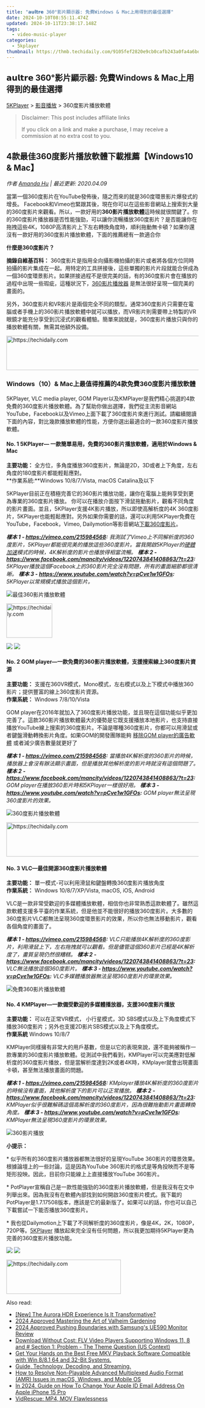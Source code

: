 ```yaml
---
title: "𝗮𝘂𝗹𝘁𝗿𝗲 360°影片顯示器: 免費Windows & Mac上用得到的最佳選擇"
date: 2024-10-10T08:55:11.474Z
updated: 2024-10-11T23:38:17.148Z
tags:
  - video-music-player
categories:
  - 5kplayer
thumbnail: https://thmb.techidaily.com/9105fef2820e9cb0cafb243a0fa4a6bdd2cfafcad70b00e40694ac2f83fa60d3.jpg
---
```


## 𝗮𝘂𝗹𝘁𝗿𝗲 360°影片顯示器: 免費Windows & Mac上用得到的最佳選擇

[5KPlayer](https://tools.techidaily.com/5kplayer/products/) \> [影音播放](https://tools.techidaily.com/5kplayer/video-music-player/) \> 360度影片播放軟體

>  Disclaimer: This post includes affiliate links
>
>  If you click on a link and make a purchase, I may receive a commission at no extra cost to you.
>

## 4款最佳360度影片播放軟體下載推薦【Windows10 & Mac】

 _作者 [Amanda Hu](https://www.quora.com/profile/Amanda-Hu-21) | 最近更新: 2020.04.09_

當第一個360度影片在YouTube發佈後，隨之而來的就是360度環景影片爆發式的增長。 Facebook和Vimeo也緊跟其後，現在你可以在這些影音網站上搜索到大量的360度影片來觀看。所以，一款好用的**360影片播放軟體**這時候就很關鍵了。你的360度影片播放器是否性能強勁，可以讓你流暢播放360度影片？是否能讓你在拖拽這些4K，1080P高清影片上下左右轉換角度時，順利拖動無卡頓？如果你還沒有一款好用的360度影片播放軟體，下面的推薦總有一款適合你

**什麼是360度影片？**

**摘錄自維基百科：** 360度影片是指用全向攝影機拍攝的影片或者將各個方位同時拍攝的影片集成在一起。用特定的工具拼接後，這些單獨的影片片段就能合併成為一個360度環景影片。如果拼接過程不是很完美的話，有的360度影片會在播放的過程中出現一些瑕疵，這種狀況下，[360影片播放器](https://tools.techidaily.com/5kplayer/video-music-player/) 是無法很好呈現一個完美的畫面的。

另外，360度影片和VR影片是兩個完全不同的類型。通常360度影片只需要在電腦或者手機上的360影片播放軟體中就可以播放，而VR影片則需要帶上特製的VR眼鏡才能充分享受到沉浸式的觀看體驗。簡單來說就是，360度影片播放只與你的播放軟體有關，無需其他額外設備。

<!-- affiliate ads begin -->
<a href="https://imp.i110150.net/c/5597632/798165/11305" target="_top" id="798165">
  <img src="//a.impactradius-go.com/display-ad/11305-798165" border="0" alt="https://techidaily.com" width="728" height="90"/>
</a>
<img height="0" width="0" src="https://imp.i110150.net/i/5597632/798165/11305" style="position:absolute;visibility:hidden;" border="0" />
<!-- affiliate ads end -->

### Windows（10）& Mac上最值得推薦的4款免費360度影片播放軟體

5KPlayer, VLC media player, GOM Player以及KMPlayer是我們精心挑選的4款免費的360度影片播放軟體。為了幫助你做出選擇，我們從主流影音網站YouTube，Facebook以及Vimeo上面下載了360度影片來進行測試。請繼續閱讀下面的內容，對比幾款播放軟體的性能，方便你選出最適合的一款360度影片播放軟體。

#### **No. 1 5KPlayer— 一款簡單易用，免費的360影片播放軟體，適用於Windows & Mac**

**主要功能：** 全方位，多角度播放360度影片，無論是2D，3D或者上下角度，左右角度的180度影片都能輕鬆應對。  
**作業系統:**Windows 10/8/7/Vista, macOS Catalina及以下

5KPlayer目前正在積極完善它的360影片播放功能，讓你在電腦上能夠享受到更為專業的360度影片播放。 你可以在播放介面按下滑鼠拖動影片，觀看不同角度的影片畫面。並且，5KPlayer支援4K影片播放，所以即使高解析度的4K 360度影片，5KPlayer也能輕鬆應對。另外如果你需要的話，還可以利用5KPlayer免費在YouTube，Facebook，Vimeo, Dailymotion等影音網站[下載360度影片](https://tools.techidaily.com/5kplayer/youtube-download/)。

_**樣本 1 - https://vimeo.com/215984568:** 我測試了Vimeo上不同解析度的360度影片，5KPlayer都能很完美的播放這些360度影片。當我開啟5KPlayer的[硬體加速](https://tools.techidaily.com/5kplayer/video-music-player/)模式的時候，4K解析度的影片也播放得相當流暢。_ 
_**樣本 2 - https://www.facebook.com/mancity/videos/1220743841408863/?t=23:** 5KPlayer播放這個Facebook上的360影片完全沒有問題，所有的畫面細節都很清晰。_ 
_**樣本 3 - https://www.youtube.com/watch?v=pCve1w1GFOs:** 5KPlayer以常規模式播放這個影片。_ 

![最佳360影片播放軟體](https://www.5kplayer.com/video-music-player-zh/../vlc/img/vlc-360-not-working-2.jpg) 

<!-- affiliate ads begin -->
<a href="https://aligracehair.sjv.io/c/5597632/2135350/19272" target="_top" id="2135350">
  <img src="//a.impactradius-go.com/display-ad/19272-2135350" border="0" alt="https://techidaily.com" width="120" height="90"/>
</a>
<img height="0" width="0" src="https://aligracehair.sjv.io/i/5597632/2135350/19272" style="position:absolute;visibility:hidden;" border="0" />
<!-- affiliate ads end -->

[![](https://www.5kplayer.com/video-music-player-zh/../button/freedownwhitewin-zh.png)](https://tools.techidaily.com/5kplayer/products/) [![](https://www.5kplayer.com/video-music-player-zh/../button/freedownwhitemac-zh.png)](https://tools.techidaily.com/5kplayer/products/) 

#### **No. 2 GOM player—一款免費的360影片播放軟體，支援搜索線上360度影片資源**

**主要功能：** 支援在360VR模式，Mono模式，左右模式以及上下模式中播放360影片；提供豐富的線上360度影片資源。  
**作業系統：** Windows 7/8/10/Vista

GOM player在2016年就加入了360度影片播放功能，並且現在這個功能似乎更加完善了。這款360影片播放軟體最大的優勢是它既支援播放本地影片，也支持直接播放YouTube線上搜索的360度影片。不論是哪種360度影片，你都可以用滑鼠或者鍵盤滑動轉換影片角度。如果GOM的開發團隊能夠 [移除GOM player的廣告軟體](https://tools.techidaily.com/5kplayer/video-music-player/) 或者減少廣告數量就更好了

_**樣本 1 - https://vimeo.com/215984568:** 當播放4K解析度的360影片的時候，播放器上會沒有辦法顯示畫面，但是播放其他解析度的影片時就沒有這個問題了。_ 
_**樣本 2 - https://www.facebook.com/mancity/videos/1220743841408863/?t=23:** GOM player在播放360影片時和5KPlayer一樣很好用。_ 
_**樣本 3 - https://www.youtube.com/watch?v=pCve1w1GFOs:** GOM player無法呈現360度影片的效果。_

![360度影片播放軟體](https://www.5kplayer.com/video-music-player-zh/../video-music-player/img/360-video-player-gom.jpg) 

<!-- affiliate ads begin -->
<a href="https://appsumo.8odi.net/c/5597632/2105882/7443" target="_top" id="2105882">
  <img src="//a.impactradius-go.com/display-ad/7443-2105882" border="0" alt="https://techidaily.com" width="728" height="90"/>
</a>
<img height="0" width="0" src="https://appsumo.8odi.net/i/5597632/2105882/7443" style="position:absolute;visibility:hidden;" border="0" />
<!-- affiliate ads end -->

#### **No. 3 VLC—最佳開源360度影片播放軟體**

**主要功能：** 單一模式-可以利用滑鼠和鍵盤轉換360度影片播放角度  
**作業系統：** Windows 10/8/7/XP/Vista, macOS, iOS, Android

VLC是一款非常受歡迎的多媒體播放軟體，相信你也非常熟悉這款軟體了。雖然這款軟體支援多平臺的作業系統，但是他並不能很好的播放360度影片。大多數的360度影片VLC都無法呈現360度環景影片的效果，所以你也無法移動影片，觀看各個角度的畫面了。

_**樣本 1 - https://vimeo.com/215984568:** VLC只能播放4K解析度的360度影片，利用滑鼠上下，左右拖拽就可以觀看。但是儘管這個360影片已經是4K解析度了，畫質呈現仍然很糟糕。_ 
_**樣本 2 - https://www.facebook.com/mancity/videos/1220743841408863/?t=23:** VLC無法播放這個360度影片。_ 
_**樣本 3 - https://www.youtube.com/watch?v=pCve1w1GFOs:** VLC多媒體播放器無法呈現360度影片的環景效果。_

![免費360影片播放軟體](https://www.5kplayer.com/video-music-player-zh/../video-music-player/img/360-video-player-vlc.jpg) 

#### **No. 4 KMPlayer—一款備受歡迎的多媒體播放器，支援360度影片播放**

**主要功能：** 可以在正常VR模式， 小行星模式，3D SBS模式以及上下角度模式下播放360度影片；另外也支援2D影片SBS模式以及上下角度模式。  
**作業系統** Windows 10/8/7

KMPlayer同樣擁有非常大的用戶基數，但是以它的表現來說，還不能夠被稱作一款專業的360度影片播放軟體。從測試中我們看到，KMPlayer可以完美應對低解析度的360度影片播放，但是當解析度達到2K或者4K時，KMplayer就會出現畫面卡頓，甚至無法播放畫面的問題。

_**樣本 1 - https://vimeo.com/215984568:** KMplayer播放4K解析度的360度影片的時候沒有畫面，其他解析度下的影片可以正常播放。_ 
_**樣本 2 - https://www.facebook.com/mancity/videos/1220743841408863/?t=23:** KMPlayer似乎很難解碼這個高解析度的360度影片，因為很難拖動影片畫面轉換角度。_ 
_**樣本 3 - https://www.youtube.com/watch?v=pCve1w1GFOs:** KMPlayer無法呈現360度影片的環景效果。_

![360影片播放](https://www.5kplayer.com/video-music-player-zh/../video-music-player/img/360-video-player-kmp.jpg) 

**小提示：** 

\* 似乎所有的360度影片播放器都無法很好的呈現YouTube 360影片的環景效果。根據論壇上的一些討論，這是因為YouTube 360影片的格式是等角投映而不是等矩形投映。因此，目前你只能線上上直接播放YouTube 360影片。

\* PotPlayer宣稱自己是一款性能強勁的360度影片播放軟體，但是我沒有在文中列舉出來。因為我沒有在軟體內部找到如何開啟360度影片模式。我下載的PotPlayer是1.7.17508版本，應該是它的最新版了。如果可以的話，你也可以自己下載嘗試一下能否播放360度影片。

\* 我也從Dailymotion上下載了不同解析度的360度影片，像是4K，2K，1080P，720P等。[5KPlayer](https://tools.techidaily.com/5kplayer/products/) 播放起來完全沒有任何問題，所以我更加期待5KPlayer更為完善的360度影片播放功能。 

[![](https://www.5kplayer.com/video-music-player-zh/../button/freedownwhitewin-zh.png)](https://tools.techidaily.com/5kplayer/products/) [![](https://www.5kplayer.com/video-music-player-zh/../button/freedownwhitemac-zh.png)](https://tools.techidaily.com/5kplayer/products/)

<!-- affiliate ads begin -->
<a href="https://aligracehair.sjv.io/c/5597632/2135370/19272" target="_top" id="2135370">
  <img src="//a.impactradius-go.com/display-ad/19272-2135370" border="0" alt="https://techidaily.com" width="300" height="90"/>
</a>
<img height="0" width="0" src="https://aligracehair.sjv.io/i/5597632/2135370/19272" style="position:absolute;visibility:hidden;" border="0" />
<!-- affiliate ads end -->

<ins class="adsbygoogle"
     style="display:block"
     data-ad-format="autorelaxed"
     data-ad-client="ca-pub-7571918770474297"
     data-ad-slot="1223367746"></ins>

<ins class="adsbygoogle"
     style="display:block"
     data-ad-client="ca-pub-7571918770474297"
     data-ad-slot="8358498916"
     data-ad-format="auto"
     data-full-width-responsive="true"></ins>

<span class="atpl-alsoreadstyle">Also read:</span>
<div><ul>
<li><a href="https://some-approaches.techidaily.com/new-the-aurora-hdr-experience-is-it-transformative/"><u>[New] The Aurora HDR Experience Is It Transformative?</u></a></li>
<li><a href="https://on-screen-recording.techidaily.com/2024-approved-mastering-the-art-of-valheim-gardening/"><u>2024 Approved Mastering the Art of Valheim Gardening</u></a></li>
<li><a href="https://fox-hovers.techidaily.com/2024-approved-pushing-boundaries-with-samsungs-ue590-monitor-review/"><u>2024 Approved Pushing Boundaries with Samsung's UE590 Monitor Review</u></a></li>
<li><a href="https://video-creation-software.techidaily.com/download-without-cost-flv-video-players-supporting-windows-11-8-and-section-1-problem-the-theme-question-us-context/"><u>Download Without Cost: FLV Video Players Supporting Windows 11, 8 and # Section 1: Problem - The Theme Question (US Context)</u></a></li>
<li><a href="https://video-creation-software.techidaily.com/get-your-hands-on-the-best-free-mkv-playback-software-compatible-with-win-881-64-and-32-bit-systems/"><u>Get Your Hands on the Best Free MKV Playback Software Compatible with Win 8/8.1 64 and 32-Bit Systems.</u></a></li>
<li><a href="https://video-creation-software.techidaily.com/guide-technology-decoding-and-streaming/"><u>Guide, Technology, Decoding, and Streaming.</u></a></li>
<li><a href="https://video-creation-software.techidaily.com/how-to-resolve-non-playable-advanced-multiplexed-audio-format-amr-issues-in-macos-windows-and-mobile-os/"><u>How to Resolve Non-Playable Advanced Multiplexed Audio Format (AMR) Issues in macOS, Windows, and Mobile OS</u></a></li>
<li><a href="https://ios-unlock.techidaily.com/in-2024-guide-on-how-to-change-your-apple-id-email-address-on-apple-iphone-15-pro-by-drfone-ios/"><u>In 2024, Guide on How To Change Your Apple ID Email Address On Apple iPhone 15 Pro</u></a></li>
<li><a href="https://data-wizards.techidaily.com/vidrescue-mp4-mov-flawlessness/"><u>VidRescue: MP4, MOV Flawlessness</u></a></li>
</ul></div>

